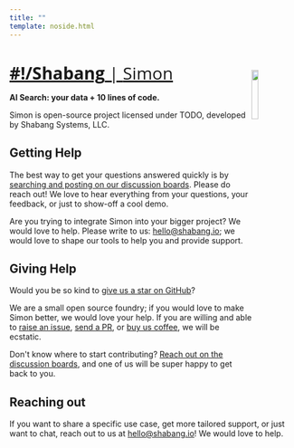 ```yaml
---
title: ""
template: noside.html
---
```


# 

<a style="font-family: 'Open Sans', sans-serif; font-size: 30px; cursor:pointer; border:0" href="/">**#!/Shabang** | <span>Simon</span></a>
<img src="https://mktdplp102wuda.azureedge.net/org-f4f78f7fa763412990f7f7ed79822b61/ba042d2e-95c0-ec11-983e-000d3a33908e/B2tXV68nr_6lraxPmSTeJsZ0O366bCH3mVOxHcDfKcY%21" width="15%" style="float:right; transform: translate(0, 15px)"/>

**AI Search: your data + 10 lines of code.**

Simon is open-source project licensed under TODO, developed by Shabang Systems, LLC.

## Getting Help
The best way to get your questions answered quickly is by [searching and posting on our discussion boards](https://github.com/Shabang-Systems/simon/discussions). Please do reach out! We love to hear everything from your questions, your feedback, or just to show-off a cool demo.

Are you trying to integrate Simon into your bigger project? We would love to help. Please write to us: [hello@shabang.io](mailto:hello@shabang.io); we would love to shape our tools to help you and provide support.

## Giving Help
Would you be so kind to [give us a star on GitHub](https://github.com/Shabang-Systems/simon)? 

We are a small open source foundry; if you would love to make Simon better, we would love your help. If you are willing and able to [raise an issue](https://github.com/Shabang-Systems/simon/issues), [send a PR](https://github.com/Shabang-Systems/simon/pulls), or [buy us coffee](https://github.com/sponsors/Shabang-Systems), we will be ecstatic. 

Don't know where to start contributing? [Reach out on the discussion boards](https://github.com/Shabang-Systems/simon/discussions), and one of us will be super happy to get back to you.

## Reaching out
If you want to share a specific use case, get more tailored support, or just want to chat, reach out to us at [hello@shabang.io](mailto:hello@shabang.io)! We would love to help.

<br />

